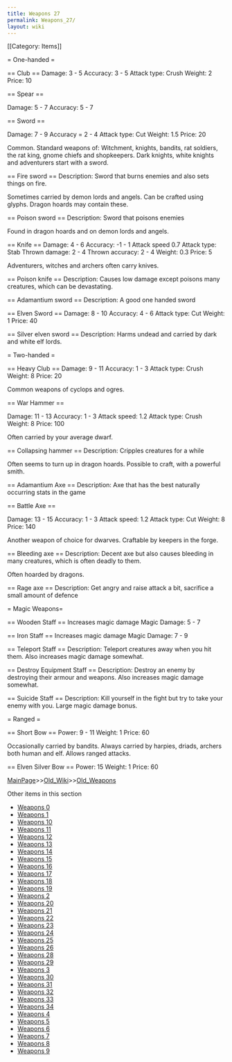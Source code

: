 ```yaml
---
title: Weapons 27
permalink: Weapons_27/
layout: wiki
---
```

[[Category: Items]]

= One-handed =

== Club ==
 Damage: 3 - 5
 Accuracy: 3 - 5
 Attack type: Crush
 Weight: 2
 Price: 10

== Spear ==

 Damage: 5 - 7
 Accuracy: 5 - 7
 
== Sword ==

 Damage: 7 - 9
 Accuracy = 2 - 4
 Attack type: Cut
 Weight: 1.5
 Price: 20

Common. Standard weapons of:
Witchment, knights, bandits, rat soldiers, the rat king, gnome chiefs and shopkeepers.
Dark knights, white knights and adventurers start with a sword.

== Fire sword ==
 Description: Sword that burns enemies and also sets things on fire.

Sometimes carried by demon lords and angels. Can be crafted using glyphs. Dragon hoards may contain these.

== Poison sword ==
 Description: Sword that poisons enemies

Found in dragon hoards and on demon lords and angels.

== Knife ==
 Damage: 4 - 6
 Accuracy: -1 - 1
 Attack speed 0.7
 Attack type: Stab
 Thrown damage: 2 - 4
 Thrown accuracy: 2 - 4
 Weight: 0.3
 Price: 5

Adventurers, witches and archers often carry knives.

== Poison knife ==
 Description: Causes low damage except poisons many creatures, which can be devastating.

== Adamantium sword ==
 Description: A good one handed sword

== Elven Sword ==
 Damage: 8 - 10
 Accuracy: 4 - 6
 Attack type: Cut
 Weight: 1
 Price: 40

== Silver elven sword ==
 Description: Harms undead and carried by dark and white elf lords.

= Two-handed =

== Heavy Club ==
 Damage: 9 - 11
 Accuracy: 1 - 3
 Attack type: Crush
 Weight: 8
 Price: 20

Common weapons of cyclops and ogres.

== War Hammer ==

 Damage: 11 - 13
 Accuracy: 1 - 3
 Attack speed: 1.2
 Attack type: Crush
 Weight: 8
 Price: 100

Often carried by your average dwarf.

== Collapsing hammer ==
 Description: Cripples creatures for a while

Often seems to turn up in dragon hoards. Possible to craft, with a powerful smith.

== Adamantium Axe ==
 Description: Axe that has the best naturally occurring stats in the game

== Battle Axe ==

 Damage: 13 - 15
 Accuracy: 1 - 3
 Attack speed: 1.2
 Attack type: Cut
 Weight: 8
 Price: 140

Another weapon of choice for dwarves. Craftable by keepers in the forge.

== Bleeding axe ==
 Description: Decent axe but also causes bleeding in many creatures, which is often deadly to them.

Often hoarded by dragons.

== Rage axe ==
 Description: Get angry and raise attack a bit, sacrifice a small amount of defence

= Magic Weapons=

== Wooden Staff ==
 Increases magic damage
 Magic Damage: 5 - 7

== Iron Staff ==
 Increases magic damage
 Magic Damage: 7 - 9

== Teleport Staff ==
 Description: Teleport creatures away when you hit them. Also increases magic damage somewhat.

== Destroy Equipment Staff ==
 Description: Destroy an enemy by destroying their armour and weapons. Also increases magic damage somewhat.

== Suicide Staff ==
 Description: Kill yourself in the fight but try to take your enemy with you. Large magic damage bonus.

= Ranged =

== Short Bow ==
 Power: 9 - 11
 Weight: 1
 Price: 60

Occasionally carried by bandits. Always carried by harpies, driads, archers both human and elf. Allows ranged attacks.

== Elven Silver Bow ==
 Power: 15 
 Weight: 1
 Price: 60

[MainPage](/keeperrl_wiki/ "wikilink")>>[Old_Wiki](/keeperrl_wiki/Old_Wiki "wikilink")>>[Old_Weapons](/keeperrl_wiki/Old_Weapons "wikilink")

Other items in this section
-    [Weapons 0](/keeperrl_wiki/Weapons_0 "wikilink")
-    [Weapons 1](/keeperrl_wiki/Weapons_1 "wikilink")
-    [Weapons 10](/keeperrl_wiki/Weapons_10 "wikilink")
-    [Weapons 11](/keeperrl_wiki/Weapons_11 "wikilink")
-    [Weapons 12](/keeperrl_wiki/Weapons_12 "wikilink")
-    [Weapons 13](/keeperrl_wiki/Weapons_13 "wikilink")
-    [Weapons 14](/keeperrl_wiki/Weapons_14 "wikilink")
-    [Weapons 15](/keeperrl_wiki/Weapons_15 "wikilink")
-    [Weapons 16](/keeperrl_wiki/Weapons_16 "wikilink")
-    [Weapons 17](/keeperrl_wiki/Weapons_17 "wikilink")
-    [Weapons 18](/keeperrl_wiki/Weapons_18 "wikilink")
-    [Weapons 19](/keeperrl_wiki/Weapons_19 "wikilink")
-    [Weapons 2](/keeperrl_wiki/Weapons_2 "wikilink")
-    [Weapons 20](/keeperrl_wiki/Weapons_20 "wikilink")
-    [Weapons 21](/keeperrl_wiki/Weapons_21 "wikilink")
-    [Weapons 22](/keeperrl_wiki/Weapons_22 "wikilink")
-    [Weapons 23](/keeperrl_wiki/Weapons_23 "wikilink")
-    [Weapons 24](/keeperrl_wiki/Weapons_24 "wikilink")
-    [Weapons 25](/keeperrl_wiki/Weapons_25 "wikilink")
-    [Weapons 26](/keeperrl_wiki/Weapons_26 "wikilink")
-    [Weapons 28](/keeperrl_wiki/Weapons_28 "wikilink")
-    [Weapons 29](/keeperrl_wiki/Weapons_29 "wikilink")
-    [Weapons 3](/keeperrl_wiki/Weapons_3 "wikilink")
-    [Weapons 30](/keeperrl_wiki/Weapons_30 "wikilink")
-    [Weapons 31](/keeperrl_wiki/Weapons_31 "wikilink")
-    [Weapons 32](/keeperrl_wiki/Weapons_32 "wikilink")
-    [Weapons 33](/keeperrl_wiki/Weapons_33 "wikilink")
-    [Weapons 34](/keeperrl_wiki/Weapons_34 "wikilink")
-    [Weapons 4](/keeperrl_wiki/Weapons_4 "wikilink")
-    [Weapons 5](/keeperrl_wiki/Weapons_5 "wikilink")
-    [Weapons 6](/keeperrl_wiki/Weapons_6 "wikilink")
-    [Weapons 7](/keeperrl_wiki/Weapons_7 "wikilink")
-    [Weapons 8](/keeperrl_wiki/Weapons_8 "wikilink")
-    [Weapons 9](/keeperrl_wiki/Weapons_9 "wikilink")
